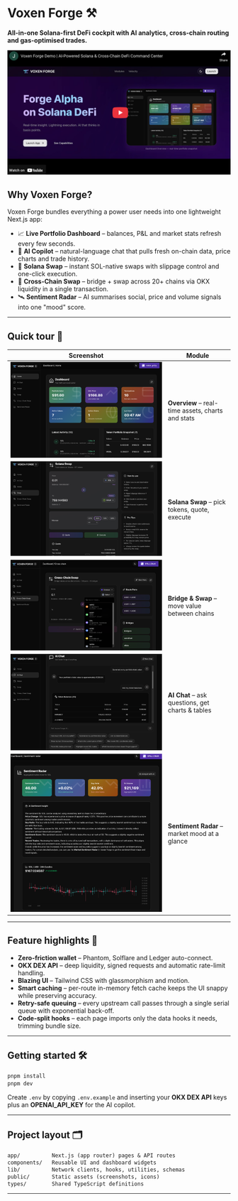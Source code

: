 # Voxen Forge ⚒️

**All-in-one Solana-first DeFi cockpit with AI analytics, cross-chain routing and gas-optimised trades.**

[![Voxen Forge Demo](public/images/voxen-forge-demo.png)](https://youtu.be/AorTZiHTodA)

## Why Voxen Forge?

Voxen Forge bundles everything a power user needs into one lightweight Next.js app:

- 📈 **Live Portfolio Dashboard** – balances, P&L and market stats refresh every few seconds.
- 💬 **AI Copilot** – natural-language chat that pulls fresh on-chain data, price charts and trade history.
- 🔄 **Solana Swap** – instant SOL-native swaps with slippage control and one-click execution.
- 🌉 **Cross-Chain Swap** – bridge + swap across 20+ chains via OKX liquidity in a single transaction.
- 🛰️ **Sentiment Radar** – AI summarises social, price and volume signals into one "mood" score.

---

## Quick tour 🚀

| Screenshot                                         | Module                                            |
| -------------------------------------------------- | ------------------------------------------------- |
| ![Dashboard](public/images/dashboard-overview.png) | **Overview** – real-time assets, charts and stats |
| ![Swap](public/images/swap.png)                    | **Solana Swap** – pick tokens, quote, execute     |
| ![Cross-Chain](public/images/cross-chain-swap.png) | **Bridge & Swap** – move value between chains     |
| ![AI Chat](public/images/ai-chat.png)              | **AI Chat** – ask questions, get charts & tables  |
| ![Analytics](public/images/sol-analytics.png)      | **Sentiment Radar** – market mood at a glance     |

---

## Feature highlights 🌟

- **Zero-friction wallet** – Phantom, Solflare and Ledger auto-connect.
- **OKX DEX API** – deep liquidity, signed requests and automatic rate-limit handling.
- **Blazing UI** – Tailwind CSS with glassmorphism and motion.
- **Smart caching** – per-route in-memory fetch cache keeps the UI snappy while preserving accuracy.
- **Retry-safe queuing** – every upstream call passes through a single serial queue with exponential back-off.
- **Code-split hooks** – each page imports only the data hooks it needs, trimming bundle size.

---

## Getting started 🛠️

```bash
pnpm install
pnpm dev
```

Create `.env` by copying `.env.example` and inserting your **OKX DEX API** keys plus an **OPENAI_API_KEY** for the AI copilot.

---

## Project layout 🗂️

```text
app/          Next.js (app router) pages & API routes
components/   Reusable UI and dashboard widgets
lib/          Network clients, hooks, utilities, schemas
public/       Static assets (screenshots, icons)
types/        Shared TypeScript definitions
```

---


